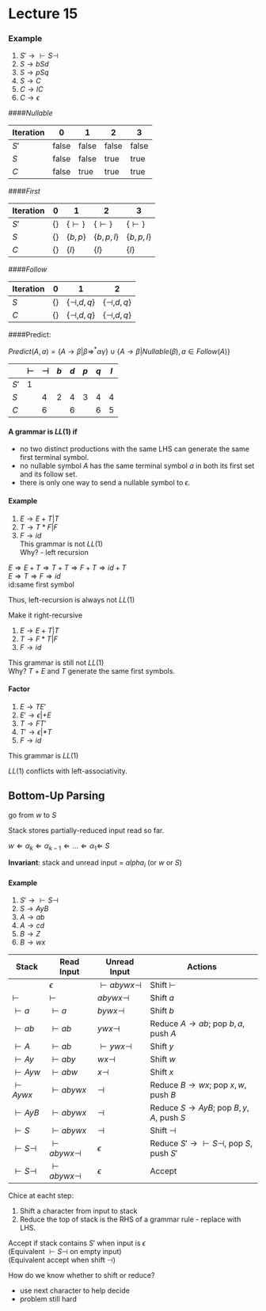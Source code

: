 # Lecture 15

### Example
1. $S'\rightarrow\vdash S\dashv$
2. $S\rightarrow b S d$
3. $S\rightarrow p S q$
4. $S\rightarrow C$
5. $C\rightarrow lC$
6. $C\rightarrow\epsilon$


####$Nullable$

|Iteration|0|1|2|3|
|---|---|---|---|---|
|$S'$|false|false|false|false|
|$S$ |false|false|true |true |
|$C$ |false|true |true |true |


####$First$

|Iteration|0|1|2|3|
|---|---|---|---|---|
|$S'$|$\{\}$|$\{\vdash\}$|$\{\vdash\}$|$\{\vdash\}$|
|$S$ |$\{\}$|$\{b,p\}$   |$\{b,p,l\}$ |$\{b,p,l\}$ |
|$C$ |$\{\}$|$\{l\}$     |$\{l\}$     |$\{l\}$     |


####$Follow$

|Iteration|0|1|2|
|---|---|---|---|
|$S$|$\{\}$|$\{\dashv, d, q\}$|$\{\dashv, d, q\}$|
|$C$|$\{\}$|$\{\dashv, d, q\}$|$\{\dashv, d, q\}$|



####Predict:

$Predict(A,a)=\{A\rightarrow\beta |\beta\Rightarrow ^*\alpha\gamma\}\cup\{A\rightarrow\beta | Nullable(\beta), a\in Follow(A)\}$

| |$\vdash$|$\dashv$|$b$|$d$|$p$|$q$|$l$|
|---|---|---|---|---|---|---|---|
|$S'$|1| | | | | | |
|$S$ | |4|2|4|3|4|4|
|$C$ | |6| |6| |6|5|

#### A grammar is $LL(1)$ if
* no two distinct productions with the same LHS can generate the same first terminal symbol.
* no nullable symbol $A$ has the same terminal symbol $a$ in both its first set and its follow set.
* there is only one way to send a nullable symbol to $\epsilon$.


#### Example
1. $E\rightarrow E+T|T$    
2. $T\rightarrow T*F|F$    
3. $F\rightarrow id$    
This grammar is not $LL(1)$    
Why? - left recursion

$E\Rightarrow E+T\Rightarrow T+T\Rightarrow F+T\Rightarrow id+T$    
$E\Rightarrow T\Rightarrow F\Rightarrow id$   
id:same first symbol

Thus, left-recursion is always not $LL(1)$

Make it right-recursive

1. $E\rightarrow E+T|T$    
2. $T\rightarrow F*T|F$    
3. $F\rightarrow id$

This grammar is still not $LL(1)$   
Why? $T+E$ and $T$ generate the same first symbols.


#### Factor
1. $E\rightarrow TE'$
2. $E'\rightarrow \epsilon|+E$
3. $T\rightarrow FT'$
4. $T'\rightarrow \epsilon|*T$
5. $F\rightarrow id$

This grammar is $LL(1)$

$LL(1)$ conflicts with left-associativity.

## Bottom-Up Parsing

go from $w$ to $S$

Stack stores partially-reduced input read so far.

$w\Leftarrow\alpha_k\Leftarrow\alpha_{k-1}\Leftarrow ... \Leftarrow\alpha_1\Leftarrow\ S$

**Invariant**: stack and unread input = $alpha_i$ (or $w$ or $S$)

#### Example
1. $S'\rightarrow\vdash S\dashv$
2. $S\rightarrow AyB$
3. $A\rightarrow ab$
4. $A\rightarrow cd$
5. $B\rightarrow Z$
6. $B\rightarrow wx$

|Stack|         Read Input|           Unread Input|					Actions|
|---|---|---|---|
||					$\epsilon$|				$\vdash abywx\dashv$|  Shift $\vdash$|
|$\vdash$|			$\vdash$  |				$abywx\dashv$|  Shift $a$|
|$\vdash a$|		$\vdash a$  |			$bywx\dashv$|  Shift $b$|
|$\vdash ab$|		$\vdash ab$  |			$ywx\dashv$|  Reduce $A\rightarrow ab$; pop $b,a$, push $A$|
|$\vdash A$|		$\vdash ab$|			$\vdash ywx\dashv$|  Shift $y$|
|$\vdash Ay$|		$\vdash aby$  |			$wx\dashv$|  Shift $w$|
|$\vdash Ayw$|		$\vdash abw$  |			$x\dashv$|  Shift $x$|
|$\vdash Aywx$|		$\vdash abywx$  |		$\dashv$|  Reduce $B\rightarrow wx$; pop $x,w$, push $B$|
|$\vdash AyB$|		$\vdash abywx$  |		$\dashv$|  Reduce $S\rightarrow AyB$; pop $B,y,A$, push $S$|
|$\vdash S$|		$\vdash abywx$  |		$\dashv$| Shift $\dashv$|
|$\vdash S \dashv$| $\vdash abywx\dashv$|	$\epsilon$| Reduce $S'\rightarrow\vdash S\dashv$, pop $S$, push $S'$|
|$\vdash S \dashv$| $\vdash abywx\dashv$|	$\epsilon$|	Accept|

Chice at eacht step:
1. Shift a character from input to stack
2. Reduce the top of stack is the RHS of a grammar rule - replace with LHS.

Accept if stack contains $S'$ when input is $\epsilon$    
(Equivalent $\vdash S\dashv$ on empty input)     
(Equivalent accept when shift $\dashv$)

How do we know whether to shift or reduce?

* use next character to help decide
* problem still hard
